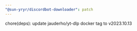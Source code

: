 ```yaml
---
"@sun-yryr/discordbot-downloader": patch
---
```


chore(deps): update jauderho/yt-dlp docker tag to v2023.10.13
